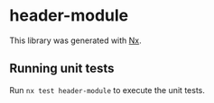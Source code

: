 # header-module

This library was generated with [Nx](https://nx.dev).

## Running unit tests

Run `nx test header-module` to execute the unit tests.
